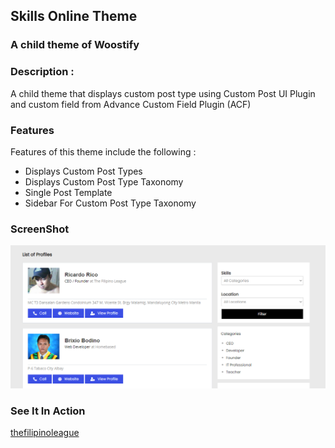 ## Skills Online Theme

### A child theme of Woostify

### Description :
A child theme that displays custom post type using Custom Post UI Plugin and custom field from Advance Custom Field Plugin (ACF)

### Features

Features of this theme include the following : 

- Displays Custom Post Types
- Displays Custom Post Type Taxonomy
- Single Post Template
- Sidebar For Custom Post Type Taxonomy

### ScreenShot
![alt text](https://raw.githubusercontent.com/brixiobodino/skills-online-theme/main/screenshot.PNG)


### See It In Action

[thefilipinoleague](http://thefilipinoleague.org/)


